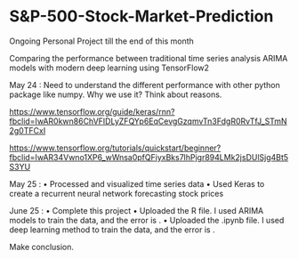 # S&P-500-Stock-Market-Prediction

Ongoing Personal Project till the end of this month

Comparing the performance between traditional time series analysis ARIMA models with modern deep learning using TensorFlow2


May 24 : Need to understand the different performance with other python package like numpy. Why we use it? Think about reasons.

https://www.tensorflow.org/guide/keras/rnn?fbclid=IwAR0kwn86ChVFIDLyZFQYp6EqCevgGzqmvTn3FdgR0RvTfJ_STmN2g0TFCxI

https://www.tensorflow.org/tutorials/quickstart/beginner?fbclid=IwAR34Vwno1XP6_wWnsa0pfQFiyxBks7lhPjgr894LMk2jsDUlSjg4Bt5S3YU


May 25 : 
• Processed and visualized time series data
• Used Keras to create a recurrent neural network forecasting stock prices

June 25 : 
• Complete this project
• Uploaded the R file. I used ARIMA models to train the data, and the error is .
• Uploaded the .ipynb file. I used deep learning method to train the data, and the error is .


 Make conclusion.
